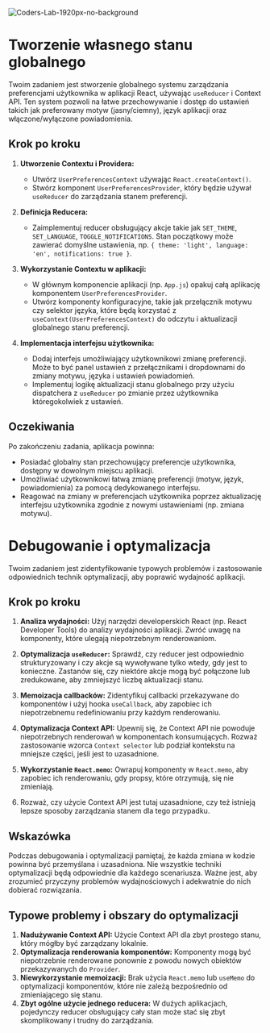 ![Coders-Lab-1920px-no-background](https://user-images.githubusercontent.com/30623667/104709394-2cabee80-571f-11eb-9518-ea6a794e558e.png)


# Tworzenie własnego stanu globalnego

Twoim zadaniem jest stworzenie globalnego systemu zarządzania preferencjami użytkownika w aplikacji React, używając `useReducer` i Context API. Ten system pozwoli na łatwe przechowywanie i dostęp do ustawień takich jak preferowany motyw (jasny/ciemny), język aplikacji oraz włączone/wyłączone powiadomienia.

## Krok po kroku

1. **Utworzenie Contextu i Providera:**

   - Utwórz `UserPreferencesContext` używając `React.createContext()`.
   - Stwórz komponent `UserPreferencesProvider`, który będzie używał `useReducer` do zarządzania stanem preferencji.

2. **Definicja Reducera:**

   - Zaimplementuj reducer obsługujący akcje takie jak `SET_THEME`, `SET_LANGUAGE`, `TOGGLE_NOTIFICATIONS`. Stan początkowy może zawierać domyślne ustawienia, np. `{ theme: 'light', language: 'en', notifications: true }`.

3. **Wykorzystanie Contextu w aplikacji:**

   - W głównym komponencie aplikacji (np. `App.js`) opakuj całą aplikację komponentem `UserPreferencesProvider`.
   - Utwórz komponenty konfiguracyjne, takie jak przełącznik motywu czy selektor języka, które będą korzystać z `useContext(UserPreferencesContext)` do odczytu i aktualizacji globalnego stanu preferencji.

4. **Implementacja interfejsu użytkownika:**
   - Dodaj interfejs umożliwiający użytkownikowi zmianę preferencji. Może to być panel ustawień z przełącznikami i dropdownami do zmiany motywu, języka i ustawień powiadomień.
   - Implementuj logikę aktualizacji stanu globalnego przy użyciu dispatchera z `useReducer` po zmianie przez użytkownika któregokolwiek z ustawień.

## Oczekiwania

Po zakończeniu zadania, aplikacja powinna:

- Posiadać globalny stan przechowujący preferencje użytkownika, dostępny w dowolnym miejscu aplikacji.
- Umożliwiać użytkownikowi łatwą zmianę preferencji (motyw, język, powiadomienia) za pomocą dedykowanego interfejsu.
- Reagować na zmiany w preferencjach użytkownika poprzez aktualizację interfejsu użytkownika zgodnie z nowymi ustawieniami (np. zmiana motywu).


# Debugowanie i optymalizacja

Twoim zadaniem jest zidentyfikowanie typowych problemów i zastosowanie odpowiednich technik optymalizacji, aby poprawić wydajność aplikacji.

## Krok po kroku

1. **Analiza wydajności:** Użyj narzędzi developerskich React (np. React Developer Tools) do analizy wydajności aplikacji. Zwróć uwagę na komponenty, które ulegają niepotrzebnym renderowaniom.

2. **Optymalizacja `useReducer`:** Sprawdź, czy reducer jest odpowiednio strukturyzowany i czy akcje są wywoływane tylko wtedy, gdy jest to konieczne. Zastanów się, czy niektóre akcje mogą być połączone lub zredukowane, aby zmniejszyć liczbę aktualizacji stanu.

3. **Memoizacja callbacków:** Zidentyfikuj callbacki przekazywane do komponentów i użyj hooka `useCallback`, aby zapobiec ich niepotrzebnemu redefiniowaniu przy każdym renderowaniu.

4. **Optymalizacja Context API:** Upewnij się, że Context API nie powoduje niepotrzebnych renderowań w komponentach konsumujących. Rozważ zastosowanie wzorca `Context selector` lub podział kontekstu na mniejsze części, jeśli jest to uzasadnione.

5. **Wykorzystanie `React.memo`:** Owrapuj komponenty w `React.memo`, aby zapobiec ich renderowaniu, gdy propsy, które otrzymują, się nie zmieniają.

6. Rozważ, czy użycie Context API jest tutaj uzasadnione, czy też istnieją lepsze sposoby zarządzania stanem dla tego przypadku.

## Wskazówka

Podczas debugowania i optymalizacji pamiętaj, że każda zmiana w kodzie powinna być przemyślana i uzasadniona. Nie wszystkie techniki optymalizacji będą odpowiednie dla każdego scenariusza. Ważne jest, aby zrozumieć przyczyny problemów wydajnościowych i adekwatnie do nich dobierać rozwiązania.

## Typowe problemy i obszary do optymalizacji

1. **Nadużywanie Context API:** Użycie Context API dla zbyt prostego stanu, który mógłby być zarządzany lokalnie.
2. **Optymalizacja renderowania komponentów:** Komponenty mogą być niepotrzebnie renderowane ponownie z powodu nowych obiektów przekazywanych do `Provider`.
3. **Niewykorzystanie memoizacji:** Brak użycia `React.memo` lub `useMemo` do optymalizacji komponentów, które nie zależą bezpośrednio od zmieniającego się stanu.
4. **Zbyt ogólne użycie jednego reducera:** W dużych aplikacjach, pojedynczy reducer obsługujący cały stan może stać się zbyt skomplikowany i trudny do zarządzania.

